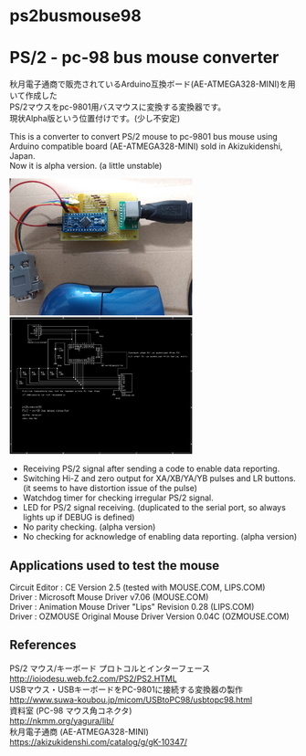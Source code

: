 # ps2busmouse98
# PS/2 - pc-98 bus mouse converter

秋月電子通商で販売されているArduino互換ボード(AE-ATMEGA328-MINI)を用いて作成した  
PS/2マウスをpc-9801用バスマウスに変換する変換器です。  
現状Alpha版という位置付けです。(少し不安定)

This is a converter to convert PS/2 mouse to pc-9801 bus mouse using Arduino compatible board (AE-ATMEGA328-MINI) sold in Akizukidenshi, Japan.  
Now it is alpha version. (a little unstable)  

<img src=ps2busmouse98_20210425.jpg width="320pix"> <img src=PS2BMOU.BMP width="320pix">

- Receiving PS/2 signal after sending a code to enable data reporting.
- Switching Hi-Z and zero output for XA/XB/YA/YB pulses and LR buttons.  (it seems to have distortion issue of the pulse)
- Watchdog timer for checking irregular PS/2 signal.
- LED for PS/2 signal receiving. (duplicated to the serial port, so always lights up if DEBUG is defined)
- No parity checking. (alpha version)
- No checking for acknowledge of enabling data reporting. (alpha version)

## Applications used to test the mouse
Circuit Editor : CE Version 2.5 (tested with MOUSE.COM, LIPS.COM)  
Driver : Microsoft Mouse Driver v7.06 (MOUSE.COM)  
Driver : Animation Mouse Driver "Lips" Revision 0.28 (LIPS.COM)  
Driver : OZMOUSE Original Mouse Driver Version 0.04C (OZMOUSE.COM)  

## References
PS/2 マウス/キーボード プロトコルとインターフェース  
http://ioiodesu.web.fc2.com/PS2/PS2.HTML  
USBマウス・USBキーボードをPC-9801に接続する変換器の製作  
http://www.suwa-koubou.jp/micom/USBtoPC98/usbtopc98.html  
資料室 (PC-98 マウス角コネクタ)  
http://nkmm.org/yagura/lib/  
秋月電子通商 (AE-ATMEGA328-MINI)  
https://akizukidenshi.com/catalog/g/gK-10347/  




